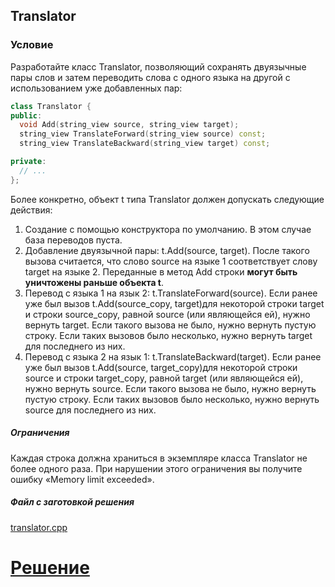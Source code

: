 ## Translator ##

### Условие ###

Разработайте класс Translator, позволяющий сохранять двуязычные пары слов и затем переводить слова с одного языка на другой с использованием уже добавленных пар:

```cpp
class Translator {
public:
  void Add(string_view source, string_view target);
  string_view TranslateForward(string_view source) const;
  string_view TranslateBackward(string_view target) const;

private:
  // ...
};
```

Более конкретно, объект t типа Translator должен допускать следующие действия:

1. Создание с помощью конструктора по умолчанию. В этом случае база переводов пуста.
2. Добавление двуязычной пары: t.Add(source, target). После такого вызова считается, что слово source на языке 1 соответствует слову target на языке 2. Переданные в метод Add строки **могут быть уничтожены раньше объекта t**.
3. Перевод с языка 1 на язык 2: t.TranslateForward(source). Если ранее уже был вызов t.Add(source_copy, target)для некоторой строки target и строки source_copy, равной source (или являющейся ей), нужно вернуть target. Если такого вызова не было, нужно вернуть пустую строку. Если таких вызовов было несколько, нужно вернуть target для последнего из них.
4. Перевод с языка 2 на язык 1: t.TranslateBackward(target). Если ранее уже был вызов t.Add(source, target_copy)для некоторой строки source и строки target_copy, равной target (или являющейся ей), нужно вернуть source. Если такого вызова не было, нужно вернуть пустую строку. Если таких вызовов было несколько, нужно вернуть source для последнего из них.

##### Ограничения #####

Каждая строка должна храниться в экземпляре класса Translator не более одного раза. При нарушении этого ограничения вы получите ошибку «Memory limit exceeded».

##### Файл с заготовкой решения #####

[translator.cpp](Source/translator.cpp)

# [Решение](Solution/translator.cpp)
